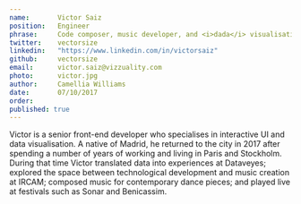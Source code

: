 ```yaml
---
name:       Victor Saiz   
position:   Engineer
phrase:     Code composer, music developer, and <i>dada</i> visualisation artist
twitter:    vectorsize
linkedin:   "https://www.linkedin.com/in/victorsaiz"
github:		vectorsize
email:      victor.saiz@vizzuality.com
photo:      victor.jpg
author:     Camellia Williams
date:       07/10/2017
order:      
published: true
---
```

Victor is a senior front-end developer who specialises in interactive UI and data visualisation. A native of Madrid, he returned to the city in 2017 after spending a number of years of working and living in Paris and Stockholm. During that time Victor translated data into experiences at Dataveyes; explored the space between technological development and music creation at IRCAM; composed music for contemporary dance pieces; and played live at festivals such as Sonar and Benicassim.